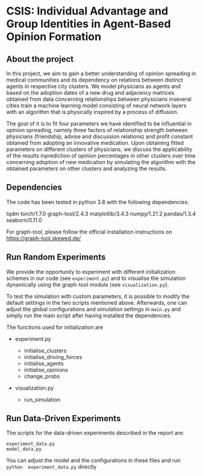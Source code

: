 # CSIS: Individual Advantage and Group Identities in Agent-Based Opinion Formation

## About the project
In  this  project,  we  aim  to  gain  a  better  understanding of opinion  spreading  in  medical communities  and  its  dependency  on  relations  between distinct  agents  in  respective  city clusters.  We model physicians as agents and based on the adoption dates of a new drug and adjacency matrices obtained from data concerning relationships between physicians inseveral cities train a machine learning model consisting of neural network layers with an algorithm that is physically inspired by a process of diffusion.  

The goal of it is to fit four parameters we have identified to be influential in opinion spreading, namely three factors of relationship strength between physicians (friendship, advise and discussion relations) and profit constant obtained from adopting an innovative medication.  Upon obtaining fitted parameters on different clusters of physicians, we discuss the applicability of the results inprediction of opinion percentages in other clusters over time concerning adoption of new medication by simulating the algorithm  with  the  obtained  parameters on  other clusters and analyzing the results.


## Dependencies
The code has been tested in python 3.8 with the following dependencies:


tqdm
torch/1.7.0
graph-tool/2.4.3
matplotlib/3.4.3
numpy/1.21.2
pandas/1.3.4
seaborn/0.11.0


For graph-tool, please follow the official installation instructions on https://graph-tool.skewed.de/

## Run Random Experiments
 We  provide  the  opportunity  to  experiment with different initialization schemes in our code (see ```experiment.py```) and to visualise the simulation 
 dynamically using the graph-tool module (see ```visualization.py```).  
 
 To test the simulation with custom parameters, it is possible to modify the default settings in the two scripts mentioned above. Afterwards, one can 
 adjust the global configurations and simulation settings in ```main.py``` and simply run the main script after having installed the dependencies.
 
 The functions used for initialization are
 - experiment.py
   - initialise_clusters
   - initialise_driving_forces
   - initialise_agents
   - initialise_opinions
   - change_probs
 
 - visualization.py
   - run_simulation
 
 ## Run Data-Driven Experiments
 The scripts for the data-driven experiments described in the report are:
 ```
 experiment_data.py
 model_data.py
 ```
 
 You can adjust the model and the configurations in these files and run ```python  experiment_data.py``` directly
